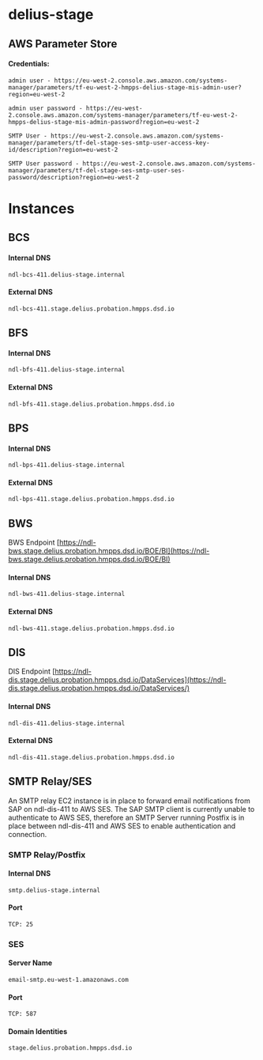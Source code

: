 # delius-stage

## AWS Parameter Store

#### Credentials:

```
admin user - https://eu-west-2.console.aws.amazon.com/systems-manager/parameters/tf-eu-west-2-hmpps-delius-stage-mis-admin-user?region=eu-west-2

admin user password - https://eu-west-2.console.aws.amazon.com/systems-manager/parameters/tf-eu-west-2-hmpps-delius-stage-mis-admin-password?region=eu-west-2

SMTP User - https://eu-west-2.console.aws.amazon.com/systems-manager/parameters/tf-del-stage-ses-smtp-user-access-key-id/description?region=eu-west-2

SMTP User password - https://eu-west-2.console.aws.amazon.com/systems-manager/parameters/tf-del-stage-ses-smtp-user-ses-password/description?region=eu-west-2
```

# Instances

## BCS

#### Internal DNS


```
ndl-bcs-411.delius-stage.internal
```

#### External DNS

```
ndl-bcs-411.stage.delius.probation.hmpps.dsd.io
```
## BFS

#### Internal DNS

```
ndl-bfs-411.delius-stage.internal
```

#### External DNS

```
ndl-bfs-411.stage.delius.probation.hmpps.dsd.io
```
## BPS
#### Internal DNS


```
ndl-bps-411.delius-stage.internal

```

#### External DNS

```
ndl-bps-411.stage.delius.probation.hmpps.dsd.io
```
## BWS
BWS Endpoint [https://ndl-bws.stage.delius.probation.hmpps.dsd.io/BOE/BI](https://ndl-bws.stage.delius.probation.hmpps.dsd.io/BOE/BI)

#### Internal DNS


```
ndl-bws-411.delius-stage.internal
```

#### External DNS

```
ndl-bws-411.stage.delius.probation.hmpps.dsd.io
```
## DIS
DIS Endpoint [https://ndl-dis.stage.delius.probation.hmpps.dsd.io/DataServices](https://ndl-dis.stage.delius.probation.hmpps.dsd.io/DataServices/)

#### Internal DNS


```
ndl-dis-411.delius-stage.internal
```

#### External DNS

```
ndl-dis-411.stage.delius.probation.hmpps.dsd.io
```

## SMTP Relay/SES
An SMTP relay EC2 instance is in place to forward email notifications from SAP on ndl-dis-411 to AWS SES. The SAP SMTP client is currently unable to authenticate to AWS SES, therefore an SMTP Server running Postfix is in place between ndl-dis-411 and AWS SES to enable authentication and connection.

### SMTP Relay/Postfix
#### Internal DNS
```
smtp.delius-stage.internal
```
#### Port
```
TCP: 25
```


### SES
#### Server Name
```
email-smtp.eu-west-1.amazonaws.com
```
#### Port
```
TCP: 587
```

#### Domain Identities
```
stage.delius.probation.hmpps.dsd.io
```
